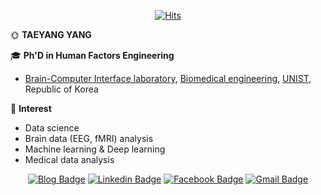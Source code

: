 <div align=center>
  
[![Hits](https://hits.seeyoufarm.com/api/count/incr/badge.svg?url=https%3A%2F%2Fgithub.com%2Ftyami&count_bg=%2379C83D&title_bg=%23555555&icon=&icon_color=%23E7E7E7&title=hits&edge_flat=false)](https://hits.seeyoufarm.com)
  
</div>

🌞 **TAEYANG YANG**

🎓 **Ph'D in Human Factors Engineering**
- [Brain-Computer Interface laboratory](http://bci.unist.ac.kr/), [Biomedical engineering](http://bme.unist.ac.kr/), [UNIST](https://www.unist.ac.kr/), Republic of Korea

💖 **Interest**
- Data science
- Brain data (EEG, fMRI) analysis
- Machine learning & Deep learning
- Medical data analysis

<div align=center>
  
[![Blog Badge](http://img.shields.io/badge/-Blog-black?style=flat-square&logo=github&link=https://tyami.github.io/)](https://tyami.github.io/)   [![Linkedin Badge](https://img.shields.io/badge/-LinkedIn-blue?style=flat-square&logo=Linkedin&logoColor=white&link=https://www.linkedin.com/in/taeyangyang/)](https://www.linkedin.com/in/taeyangyang/)   [![Facebook Badge](https://img.shields.io/badge/facebook-1877f2?style=flat-square&logo=facebook&logoColor=white&link=https://www.facebook.com/tyamisol)](https://www.facebook.com/tyamisol)   [![Gmail Badge](https://img.shields.io/badge/Gmail-d14836?style=flat-square&logo=Gmail&logoColor=white&link=mailto:tyyang.sol@gmail.com)](mailto:tyyang.sol@gmail.com)

</div>
